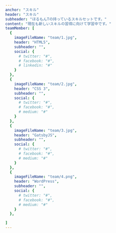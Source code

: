 ```yaml
---
anchor: "スキル"
header: "スキル"
subheader: "ほるもんTの持っているスキルセットです。"
content: "現在も新しいスキルの習得に向けて学習中です。"
teamMember: [
  {
    imageFileName: "team/1.jpg",
    header: "HTML5",
    subheader: "",
    social: {
      # twitter: "#",
      # facebook: "#",
      # linkedin: "#"
    }
  },
  {
    imageFileName: "team/2.jpg",
    header: "CSS 3",
    subheader: "",
    social: {
      # twitter: "#",
      # facebook: "#",
      # medium: "#"
    }
  },
  {
    imageFileName: "team/3.jpg",
    header: "GatsbyJS",
    subheader: "",
    social: {
      # twitter: "#",
      # facebook: "#",
      # medium: "#"
    }
  },
  {
    imageFileName: "team/4.png",
    header: "WordPress",
    subheader: "",
    social: {
      # twitter: "#",
      # facebook: "#",
      # medium: "#"
    }
  },

]
---
```

